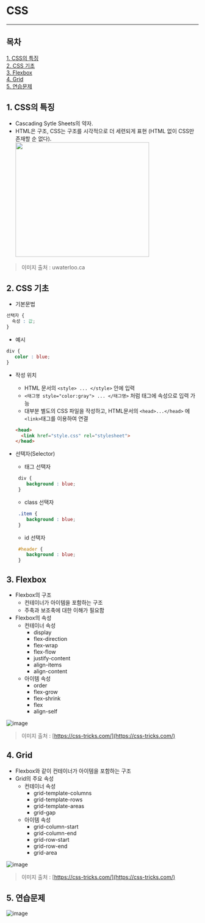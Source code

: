 # CSS
***
## 목차
[1. CSS의 특징](#1-css의-특징)      
[2. CSS 기초](#2-css-기초)    
[3. Flexbox](#3-flexbox)    
[4. Grid](#4-grid)    
[5. 연습문제](#5-연습문제)    

## 1. CSS의 특징
- Cascading Sytle Sheets의 약자.
- HTML은 구조, CSS는 구조를 시각적으로 더 세련되게 표현 (HTML 없이 CSS만 존재할 순 없다).   
<img src="https://user-images.githubusercontent.com/11955029/192415391-928a93bc-8c9a-4da1-9c1e-1ac13d667f05.png" width="350" height="300"><br>    
> 이미지 출처 : uwaterloo.ca


## 2. CSS 기초
- 기본문법
 ```css
선택자 {
   속성 : 값;
}
```
  * 예시
```css
div {   
   color : blue;   
}
```
- 작성 위치
  * HTML 문서의 ```<style> ... </style>``` 안에 입력
  * ```<태그명 style="color:gray"> ... </태그명>``` 처럼 태그에 속성으로 입력 가능
  * 대부분 별도의 CSS 파일을 작성하고, HTML문서의 ```<head>...</head>``` 에 ```<link>```태그를 이용하여 연결   
  ```html
  <head>
    <link href="style.css" rel="stylesheet">
  </head>
  ```
  
- 선택자(Selector)
  * 태그 선택자
  ```css
   div {
      background : blue;
   }
  ```
  * class 선택자
  ```css
   .item {
      background : blue;
   }
  ```
  * id 선택자
  ```css
   #header {
      background : blue;
   }
  ```
  
## 3. Flexbox
- Flexbox의 구조
  * 컨테이너가 아이템을 포함하는 구조
  * 주축과 보조축에 대한 이해가 필요함
- Flexbox의 속성
  * 컨테이너 속성
    + display 
    + flex-direction  
    + flex-wrap 
    + flex-flow 
    + justify-content  
    + align-items  
    + align-content 
  * 아이템 속성 
    + order 
    + flex-grow 
    + flex-shrink 
    + flex 
    + align-self 

![image](https://user-images.githubusercontent.com/11955029/192662520-30fd48c3-ffff-4f6c-852e-72b817ba837b.png)
> 이미지 출처 : [https://css-tricks.com/](https://css-tricks.com/)
  
## 4. Grid
- Flexbox와 같이 컨테이너가 아이템을 포함하는 구조
- Grid의 주요 속성
  * 컨테이너 속성
    + grid-template-columns
    + grid-template-rows
    + grid-template-areas
    + grid-gap
  * 아이템 속성
    + grid-column-start
    + grid-column-end
    + grid-row-start
    + grid-row-end
    + grid-area

![image](https://user-images.githubusercontent.com/11955029/192670153-409ed3ad-d5a6-4842-b7e4-3ac4081cacfd.png)
> 이미지 출처 : [https://css-tricks.com/](https://css-tricks.com/)

## 5. 연습문제
![image](https://user-images.githubusercontent.com/11955029/192931122-e62b1c5b-3b5f-4ff7-b57f-6f5658b7f18a.png)

 

